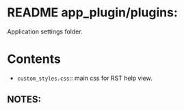<!--
file:         app_plugin/application_data/_settings/README.md
file-id:      e068d50b-f4ca-42f1-95be-2ef06bd1c9f9
project:      app_plugin
project-id:   dfd94fa7-1f2f-4784-901f-dcba7ffc5ef9
using: jinja2
description:  This file contains the folder application settings. |
    The folder is part of the `app_plugin` project.
-->

# README app_plugin/plugins:

Application settings folder.

# Contents

- `custom_styles.css`:: main css for RST help view.

## NOTES:

